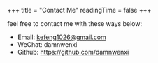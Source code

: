 +++
title = "Contact Me"
readingTime = false
+++

feel free to contact me with these ways below:

-   Email: <kefeng1026@gmail.com>
-   WeChat: damnwenxi
-   Github: <https://github.com/damnwenxi>

